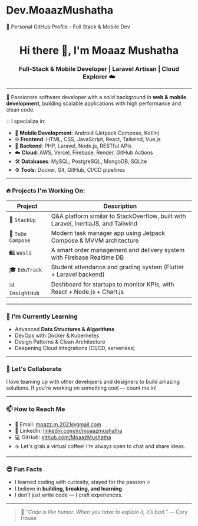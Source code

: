 # Dev.MoaazMushatha
🚀 Personal GitHub Profile - Full Stack &amp; Mobile Dev
<h1 align="center">Hi there 👋, I'm Moaaz Mushatha</h1>
<h3 align="center">Full-Stack & Mobile Developer | Laravel Artisan | Cloud Explorer ☁️</h3>

---

🚀 Passionate software developer with a solid background in **web & mobile development**, building scalable applications with high performance and clean code.

💡 I specialize in:

- 🧠 **Mobile Development**: Android (Jetpack Compose, Kotlin)
- 🌐 **Frontend**: HTML, CSS, JavaScript, React, Tailwind, Vue.js
- 🧰 **Backend**: PHP, Laravel, Node.js, RESTful APIs
- ☁️ **Cloud**: AWS, Vercel, Firebase, Render, GitHub Actions
- 🛠️ **Databases**: MySQL, PostgreSQL, MongoDB, SQLite
- ⚙️ **Tools**: Docker, Git, GitHub, CI/CD pipelines

---

### 🔥 Projects I'm Working On:

| Project | Description |
|--------|-------------|
| 🧠 `StackUp` | Q&A platform similar to StackOverflow, built with Laravel, InertiaJS, and Tailwind |
| 📱 `ToDo Compose` | Modern task manager app using Jetpack Compose & MVVM architecture |
| 🛍️ `Wasli` | A smart order management and delivery system with Firebase Realtime DB |
| 🎓 `EduTrack` | Student attendance and grading system (Flutter + Laravel backend) |
| 📊 `InsightHub` | Dashboard for startups to monitor KPIs, with React + Node.js + Chart.js |

---

### 🌱 I'm Currently Learning

- Advanced **Data Structures & Algorithms**
- DevOps with Docker & Kubernetes
- Design Patterns & Clean Architecture
- Deepening Cloud integrations (CI/CD, serverless)

---

### 🤝 Let's Collaborate

I love teaming up with other developers and designers to build amazing solutions. If you're working on something cool — count me in!

---

### 📫 How to Reach Me

- 📧 Email: moazz.m.2021@gmail.com
- 💼 LinkedIn: [linkedin.com/in/moaazmushatha](https://linkedin.com/in/moaazmushatha)
- 💻 GitHub: [github.com/MoaazMushatha](https://github.com/MoaazMushatha)
- ☕ Let's grab a virtual coffee! I'm always open to chat and share ideas.

---

### 😎 Fun Facts

- I learned coding with curiosity, stayed for the passion 🔥
- I believe in **building, breaking, and learning**.
- I don't just write code — I craft experiences.

---

> 💬 *“Code is like humor. When you have to explain it, it’s bad.”* — Cory House

